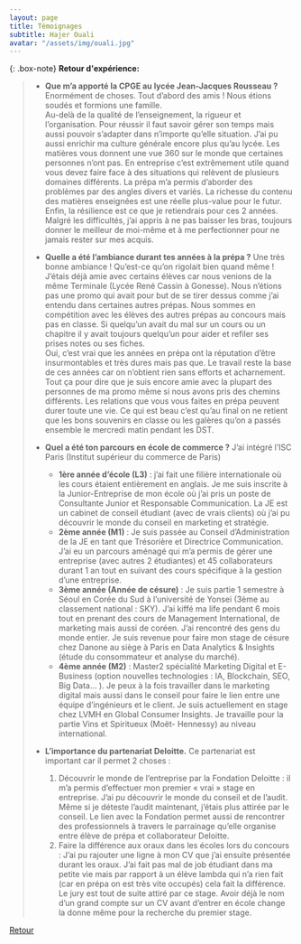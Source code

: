 ```yaml
---
layout: page
title: Témoignages
subtitle: Hajer Ouali
avatar: "/assets/img/ouali.jpg"
---
```

{: .box-note}
**Retour d'expérience:** 

>- **Que m’a apporté la CPGE au lycée Jean-Jacques Rousseau ?**
>Enormément de choses. Tout d’abord des amis ! Nous étions soudés et formions une famille.   
>Au-delà de la qualité de l’enseignement, la rigueur et l’organisation. Pour réussir il faut savoir gérer son temps mais aussi pouvoir s’adapter dans n’importe qu’elle situation. J’ai pu aussi enrichir ma culture générale encore plus qu’au lycée. Les matières vous donnent une vue 360 sur le monde que certaines personnes n’ont pas. En entreprise c’est extrêmement utile quand vous devez faire face à des situations qui relèvent de plusieurs domaines différents. La prépa m’a permis d’aborder des problèmes par des angles divers et variés. La richesse du contenu des matières enseignées est une réelle plus-value pour le futur. Enfin, la résilience est ce que je retiendrais pour ces 2 années. Malgré les difficultés, j’ai appris à ne pas baisser les bras, toujours donner le meilleur de moi-même et à me perfectionner pour ne jamais rester sur mes acquis.
>
>- **Quelle a été l’ambiance durant tes années à la prépa ?**
> Une très bonne ambiance ! Qu’est-ce qu’on rigolait bien quand même !   
>J’étais déjà amie avec certains élèves car nous venions de la même Terminale (Lycée René Cassin à Gonesse). Nous n’étions pas une promo qui avait pour but de se tirer dessus comme j’ai entendu dans certaines autres prépas. Nous sommes en compétition avec les élèves des autres prépas au concours mais pas en classe. Si quelqu’un avait du mal sur un cours ou un chapitre il y avait toujours quelqu’un pour aider et refiler ses prises notes ou ses fiches.   
>Oui, c’est vrai que les années en prépa ont la réputation d’être insurmontables et très dures mais pas que. Le travail reste la base de ces années car on n’obtient rien sans efforts et acharnement. Tout ça pour dire que je suis encore amie avec la plupart des personnes de ma promo même si nous avons pris des chemins différents. Les relations que vous vous faites en prépa peuvent durer toute une vie. Ce qui est beau c’est qu’au final on ne retient que les bons souvenirs en classe ou les galères qu’on a passés ensemble le mercredi matin pendant les DST.
>
>- **Quel a été ton parcours en école de commerce ?**
>J’ai intégré l’ISC Paris (Institut supérieur du commerce de Paris)
>   - **1ère année d’école (L3)** : j’ai fait une filière internationale où les cours étaient entièrement en anglais. Je me suis inscrite à la Junior-Entreprise de mon école où j’ai pris un poste de Consultante Junior et Responsable Communication. La JE est un cabinet de conseil étudiant (avec de vrais clients) où j’ai pu découvrir le monde du conseil en marketing et stratégie.
>   - **2ème année (M1)** : Je suis passée au Conseil d’Administration de la JE en tant que Trésorière et Directrice Communication. J’ai eu un parcours aménagé qui m’a permis de gérer une entreprise (avec autres 2 étudiantes) et 45 collaborateurs durant 1 an tout en suivant des cours spécifique à la gestion d’une entreprise.
>   - **3ème année (Année de césure)** : Je suis partie 1 semestre à Séoul en Corée du Sud à l’université de Yonsei (3ème au classement national : SKY). J’ai kiffé ma life pendant 6 mois tout en prenant des cours de Management International, de marketing mais aussi de coréen. J’ai rencontré des gens du monde entier. Je suis revenue pour faire mon stage de césure chez Danone au siège à Paris en Data Analytics & Insights (étude du consommateur et analyse du marché).
>   - **4ème année (M2)** : Master2 spécialité Marketing Digital et E-Business (option nouvelles technologies : IA, Blockchain, SEO, Big Data… ). Je peux à la fois travailler dans le marketing digital mais aussi dans le conseil pour faire le lien entre une équipe d’ingénieurs et le client. Je suis actuellement en stage chez LVMH en Global Consumer Insights. Je travaille pour la partie Vins et Spiritueux (Moët- Hennessy) au niveau international.
>
>- **L’importance du partenariat Deloitte.**
>Ce partenariat est important car il permet 2 choses :
>   1. Découvrir le monde de l’entreprise par la Fondation Deloitte : il m’a permis d’effectuer mon premier « vrai » stage en entreprise. J’ai pu découvrir le monde du conseil et de l’audit. Même si je déteste l’audit maintenant, j’étais plus attirée par le conseil. Le lien avec la Fondation permet aussi de rencontrer des professionnels à travers le parrainage qu’elle organise entre élève de prépa et collaborateur Deloitte.
>   2. Faire la différence aux oraux dans les écoles lors du concours : J’ai pu rajouter une ligne à mon CV que j’ai ensuite présentée durant les oraux. J’ai fait pas mal de job étudiant dans ma petite vie mais par rapport à un élève lambda qui n’a rien fait (car en prépa on est très vite occupés) cela fait la différence. Le jury est tout de suite attiré par ce stage. Avoir déjà le nom d’un grand compte sur un CV avant d’entrer en école change la donne même pour la recherche du premier stage.

[Retour](/temoignages)
